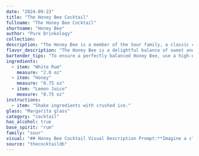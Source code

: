 ```yaml
---
date: "2024-09-23"
title: "The Honey Bee Cocktail"
fullname: "The Honey Bee Cocktail"
shortname: "Honey Bee"
author: "Pure Drinkology"
collection:
description: "The Honey Bee is a member of the Sour family, a classic cocktail style featuring a base spirit, citrus juice, and a sweetener. Its origins are likely rooted in the Caribbean, where rum, honey, and citrus fruits are readily available.  "
flavor_description: "The Honey Bee is a delightful balance of sweet and tart. The white rum provides a clean, crisp base, while the honey adds a touch of floral sweetness. Lemon juice brightens the palate with its tangy acidity, creating a refreshing and invigorating experience. The cocktail has a light, smooth texture and finishes with a lingering honey-lemon zest. "
bartender_tips: "To ensure a perfectly balanced Honey Bee, use a high-quality white rum for a clean, crisp base.  When mixing, start with a small amount of honey and adjust to your sweetness preference.  Shake vigorously with ice to chill thoroughly and dilute the honey.  A touch of lemon zest as garnish adds a lovely aroma and visual appeal. "
ingredients:
  - item: "White Rum"
    measure: "2.0 oz"
  - item: "Honey"
    measure: "0.75 oz"
  - item: "Lemon Juice"
    measure: "0.75 oz"
instructions:
  - item: "Shake ingredients with crushed ice."
glass: "Margarita glass"
category: "cocktail"
has_alcohol: true
base_spirit: "rum"
family: "sour"
visual: "## Honey Bee Cocktail Visual Description Prompt:**Imagine a classic cocktail glass filled with a golden elixir, radiating a warm, inviting glow. The Honey Bee, a concoction of white rum, honey, and lemon juice, presents itself as a harmonious blend of colors and textures.****Describe the following:*** **Color:** Is it a deep amber, a lighter straw hue, or something in between? How does the light play off the liquid?* **Clarity:** Is the cocktail crystal clear, or does it have a slight haze or cloudiness? * **Texture:** Is it smooth and silky, or does it have a bit of a viscous, syrupy texture?  * **Garnish:** What might enhance the visual appeal of this cocktail?  Think of classic garnishes like lemon twists, mint sprigs, or perhaps something more unique and unexpected.* **Overall Impression:** Does the Honey Bee exude elegance and sophistication, or is it a vibrant, playful drink? **Remember to use descriptive language that evokes the senses and captures the essence of the Honey Bee's unique visual identity.** "
source: "thecocktaildb"
---
```


